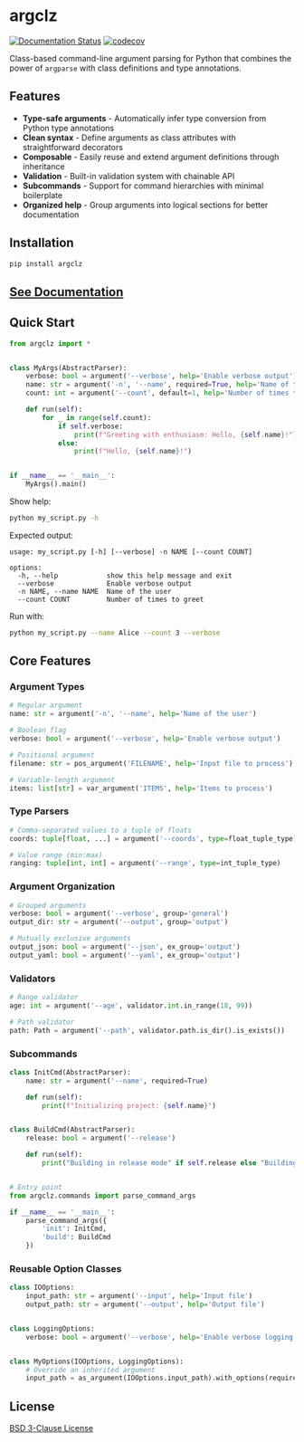 # argclz

[![Documentation Status](https://readthedocs.org/projects/argp/badge/?version=latest)](https://argp.readthedocs.io/en/latest/)
[![codecov](https://codecov.io/gh/ytsimon2004/argclz/branch/main/graph/badge.svg?token=HfO5frntJe)](https://codecov.io/gh/ytsimon2004/argclz)

Class-based command-line argument parsing for Python that combines the power of `argparse` with class definitions and
type annotations.

## Features

- **Type-safe arguments** - Automatically infer type conversion from Python type annotations
- **Clean syntax** - Define arguments as class attributes with straightforward decorators
- **Composable** - Easily reuse and extend argument definitions through inheritance
- **Validation** - Built-in validation system with chainable API
- **Subcommands** - Support for command hierarchies with minimal boilerplate
- **Organized help** - Group arguments into logical sections for better documentation

## Installation

```bash
pip install argclz
```

## [See Documentation](https://argp.readthedocs.io/en/latest/)

## Quick Start

```python
from argclz import *


class MyArgs(AbstractParser):
    verbose: bool = argument('--verbose', help='Enable verbose output')
    name: str = argument('-n', '--name', required=True, help='Name of the user')
    count: int = argument('--count', default=1, help='Number of times to greet')

    def run(self):
        for _ in range(self.count):
            if self.verbose:
                print(f"Greeting with enthusiasm: Hello, {self.name}!")
            else:
                print(f"Hello, {self.name}!")


if __name__ == '__main__':
    MyArgs().main()
```

Show help:

```bash
python my_script.py -h
```

Expected output:

```text
usage: my_script.py [-h] [--verbose] -n NAME [--count COUNT]

options:
  -h, --help            show this help message and exit
  --verbose             Enable verbose output
  -n NAME, --name NAME  Name of the user
  --count COUNT         Number of times to greet
```

Run with:

```bash
python my_script.py --name Alice --count 3 --verbose
```

## Core Features

### Argument Types

```python
# Regular argument
name: str = argument('-n', '--name', help='Name of the user')

# Boolean flag
verbose: bool = argument('--verbose', help='Enable verbose output')

# Positional argument
filename: str = pos_argument('FILENAME', help='Input file to process')

# Variable-length argument
items: list[str] = var_argument('ITEMS', help='Items to process')
```

### Type Parsers

```python
# Comma-separated values to a tuple of floats
coords: tuple[float, ...] = argument('--coords', type=float_tuple_type)

# Value range (min:max)
ranging: tuple[int, int] = argument('--range', type=int_tuple_type)
```

### Argument Organization

```python
# Grouped arguments
verbose: bool = argument('--verbose', group='general')
output_dir: str = argument('--output', group='output')

# Mutually exclusive arguments
output_json: bool = argument('--json', ex_group='output')
output_yaml: bool = argument('--yaml', ex_group='output')
```

### Validators

```python
# Range validator
age: int = argument('--age', validator.int.in_range(18, 99))

# Path validator
path: Path = argument('--path', validator.path.is_dir().is_exists())
```

### Subcommands

```python
class InitCmd(AbstractParser):
    name: str = argument('--name', required=True)

    def run(self):
        print(f"Initializing project: {self.name}")


class BuildCmd(AbstractParser):
    release: bool = argument('--release')

    def run(self):
        print("Building in release mode" if self.release else "Building in debug mode")


# Entry point
from argclz.commands import parse_command_args

if __name__ == '__main__':
    parse_command_args({
        'init': InitCmd,
        'build': BuildCmd
    })
```

### Reusable Option Classes

```python
class IOOptions:
    input_path: str = argument('--input', help='Input file')
    output_path: str = argument('--output', help='Output file')


class LoggingOptions:
    verbose: bool = argument('--verbose', help='Enable verbose logging')


class MyOptions(IOOptions, LoggingOptions):
    # Override an inherited argument
    input_path = as_argument(IOOptions.input_path).with_options(required=True)
```

## License

[BSD 3-Clause License](LICENSE)